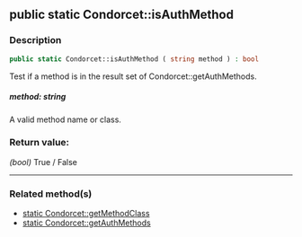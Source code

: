 ## public static Condorcet::isAuthMethod

### Description    

```php
public static Condorcet::isAuthMethod ( string method ) : bool
```

Test if a method is in the result set of Condorcet::getAuthMethods.
    

##### **method:** *string*   
A valid method name or class.    


### Return value:   

*(bool)* True / False


---------------------------------------

### Related method(s)      

* [static Condorcet::getMethodClass](../Condorcet%20Class/public%20static%20Condorcet--getMethodClass.md)    
* [static Condorcet::getAuthMethods](../Condorcet%20Class/public%20static%20Condorcet--getAuthMethods.md)    
